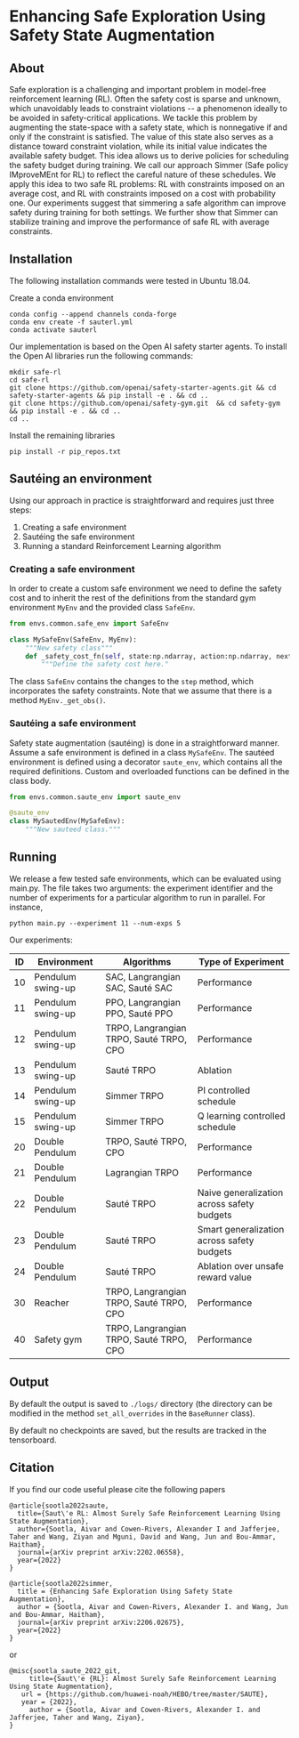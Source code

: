 # Enhancing Safe Exploration Using Safety State Augmentation

## About 

Safe exploration is a challenging and important problem in model-free reinforcement learning (RL). Often the safety cost
 is sparse and unknown, which unavoidably leads to constraint violations -- a phenomenon ideally to be avoided in 
 safety-critical applications. We tackle this problem by augmenting the state-space with a safety state, which is 
 nonnegative if and only if the constraint is satisfied. The value of this state also serves as a distance toward 
 constraint violation, while its initial value indicates the available safety budget. This idea allows us to derive 
 policies for scheduling the safety budget during training. We call our approach Simmer (Safe policy IMproveMEnt for 
 RL) to reflect the careful nature of these schedules. We apply this idea to two safe RL problems: RL with constraints 
 imposed on an average cost, and RL with constraints imposed on a cost with probability one. Our experiments suggest 
 that simmering a safe algorithm can improve safety during training for both settings. We further show that Simmer can
  stabilize training and improve the performance of safe RL with average constraints.


## Installation 

The following installation commands were tested in Ubuntu 18.04.

Create a conda environment 

```console
conda config --append channels conda-forge
conda env create -f sauterl.yml
conda activate sauterl
```

Our implementation is based on the Open AI safety starter agents. To install the Open AI libraries run the following commands:

```console
mkdir safe-rl
cd safe-rl
git clone https://github.com/openai/safety-starter-agents.git && cd safety-starter-agents && pip install -e . && cd ..
git clone https://github.com/openai/safety-gym.git  && cd safety-gym && pip install -e . && cd ..
cd .. 
```

Install the remaining libraries 

```console
pip install -r pip_repos.txt
``` 

## Saute&#769;ing an environment
Using our approach in practice is straightforward and requires just three steps: 

1. Creating a safe environment 
2. Saute&#769;ing the safe environment 
3. Running a standard Reinforcement Learning algorithm 

### Creating a safe environment

In order to create a custom safe environment we need to define the safety cost and to inherit the rest of the definitions from the standard gym environment `MyEnv` 
and the provided class `SafeEnv`. 


```python 
from envs.common.safe_env import SafeEnv

class MySafeEnv(SafeEnv, MyEnv):
    """New safety class"""
    def _safety_cost_fn(self, state:np.ndarray, action:np.ndarray, next_state:np.ndarray) -> np.ndarray:
        """Define the safety cost here."
```

The class `SafeEnv` contains the changes to the `step` method, which incorporates the safety constraints. Note that we assume that there is a method `MyEnv._get_obs()`.

### Saute&#769;ing a safe environment 
Safety state augmentation (saute&#769;ing) is done in a straightforward manner. Assume a safe environment is defined in a class `MySafeEnv`. The saute&#769;ed environment is defined using a decorator `saute_env`, which contains all the required definitions. Custom and overloaded functions can be defined in the class body. 

```python
from envs.common.saute_env import saute_env

@saute_env
class MySautedEnv(MySafeEnv):
    """New sauteed class."""    
```

## Running 

We release a few tested safe environments, which can be evaluated using main.py. The file takes two arguments: the experiment identifier and the number of experiments for a particular algorithm to run in parallel. For instance, 

```console 
python main.py --experiment 11 --num-exps 5
```


Our experiments:

ID | Environment | Algorithms | Type of Experiment 
--- | --- | --- | ---
10 | Pendulum swing-up | SAC, Langrangian SAC, Saute&#769; SAC | Performance 
11 | Pendulum swing-up | PPO, Langrangian PPO, Saute&#769; PPO | Performance 
12 | Pendulum swing-up | TRPO, Langrangian TRPO, Saute&#769; TRPO, CPO | Performance 
13 | Pendulum swing-up | Saute&#769; TRPO | Ablation 
14 | Pendulum swing-up | Simmer TRPO | PI controlled schedule
15 | Pendulum swing-up | Simmer TRPO | Q learning controlled schedule
20 | Double Pendulum | TRPO, Saute&#769; TRPO, CPO| Performance
21 | Double Pendulum | Lagrangian TRPO | Performance
22 | Double Pendulum | Saute&#769; TRPO | Naive generalization across safety budgets 
23 | Double Pendulum | Saute&#769; TRPO | Smart generalization across safety budgets 
24 | Double Pendulum | Saute&#769; TRPO | Ablation over unsafe reward value 
30 | Reacher | TRPO, Langrangian TRPO, Saute&#769; TRPO, CPO | Performance
40 | Safety gym | TRPO, Langrangian TRPO, Saute&#769; TRPO, CPO | Performance

## Output 

By default the output is saved to `./logs/` directory (the directory can be modified in the method `set_all_overrides` in the `BaseRunner` class). 

By default no checkpoints are saved, but the results are tracked in the tensorboard.


## Citation

If you find our code useful please cite the following papers

```
@article{sootla2022saute,
  title={Saut\'e RL: Almost Surely Safe Reinforcement Learning Using State Augmentation},
  author={Sootla, Aivar and Cowen-Rivers, Alexander I and Jafferjee, Taher and Wang, Ziyan and Mguni, David and Wang, Jun and Bou-Ammar, Haitham},
  journal={arXiv preprint arXiv:2202.06558},
  year={2022}
}

@article{sootla2022simmer,
  title = {Enhancing Safe Exploration Using Safety State Augmentation},
  author = {Sootla, Aivar and Cowen-Rivers, Alexander I. and Wang, Jun and Bou-Ammar, Haitham},
  journal={arXiv preprint arXiv:2206.02675},
  year={2022}
}
```

or  

```
@misc{sootla_saute_2022_git,
	 title={Saut\'e {RL}: Almost Surely Safe Reinforcement Learning Using State Augmentation}, 
   url = {https://github.com/huawei-noah/HEBO/tree/master/SAUTE},
   year = {2022},
	 author = {Sootla, Aivar and Cowen-Rivers, Alexander I. and Jafferjee, Taher and Wang, Ziyan},
}
```
